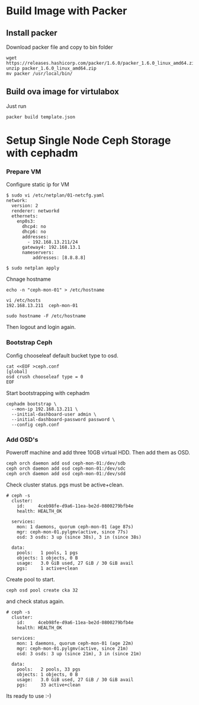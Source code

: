 # Build Image with Packer

## Install packer
Download packer file and copy to bin folder  
```
wget https://releases.hashicorp.com/packer/1.6.0/packer_1.6.0_linux_amd64.zip
unzip packer_1.6.0_linux_amd64.zip
mv packer /usr/local/bin/
```

## Build ova image for virtulabox
Just run  
```
packer build template.json
```

# Setup Single Node Ceph Storage with cephadm
### Prepare VM
Configure static ip for VM  
```
$ sudo vi /etc/netplan/01-netcfg.yaml
network:
  version: 2
  renderer: networkd
  ethernets:
    enp0s3:
      dhcp4: no
      dhcp6: no
      addresses:
        - 192.168.13.211/24
      gateway4: 192.168.13.1
      nameservers:
          addresses: [8.8.8.8]
```

```
$ sudo netplan apply
```

Chnage hostname  
```
echo -n "ceph-mon-01" > /etc/hostname
```

```
vi /etc/hosts
192.168.13.211	ceph-mon-01
```

```
sudo hostname -F /etc/hostname
```
Then logout and login again.  


### Bootstrap Ceph 
Config chooseleaf default bucket type to osd.  

```
cat <<EOF >ceph.conf
[global]
osd crush chooseleaf type = 0
EOF
```

Start bootstrapping with cephadm
```
cephadm bootstrap \
  --mon-ip 192.168.13.211 \
  --initial-dashboard-user admin \
  --initial-dashboard-password password \
  --config ceph.conf
```

### Add OSD's
Poweroff machine and add three 10GB virtual HDD. Then add them as OSD.  
```
ceph orch daemon add osd ceph-mon-01:/dev/sdb
ceph orch daemon add osd ceph-mon-01:/dev/sdc
ceph orch daemon add osd ceph-mon-01:/dev/sdd
```

Check cluster status. pgs must be active+clean.  
```
# ceph -s
  cluster:
    id:     4ceb98fe-d9a6-11ea-be2d-0800279bfb4e
    health: HEALTH_OK
 
  services:
    mon: 1 daemons, quorum ceph-mon-01 (age 87s)
    mgr: ceph-mon-01.pylgmv(active, since 77s)
    osd: 3 osds: 3 up (since 38s), 3 in (since 38s)
 
  data:
    pools:   1 pools, 1 pgs
    objects: 1 objects, 0 B
    usage:   3.0 GiB used, 27 GiB / 30 GiB avail
    pgs:     1 active+clean
```

Create pool to start.  
```
ceph osd pool create cka 32
```

and check status again.  
```
# ceph -s
  cluster:
    id:     4ceb98fe-d9a6-11ea-be2d-0800279bfb4e
    health: HEALTH_OK
 
  services:
    mon: 1 daemons, quorum ceph-mon-01 (age 22m)
    mgr: ceph-mon-01.pylgmv(active, since 21m)
    osd: 3 osds: 3 up (since 21m), 3 in (since 21m)
 
  data:
    pools:   2 pools, 33 pgs
    objects: 1 objects, 0 B
    usage:   3.0 GiB used, 27 GiB / 30 GiB avail
    pgs:     33 active+clean
```

Its ready to use :-)
